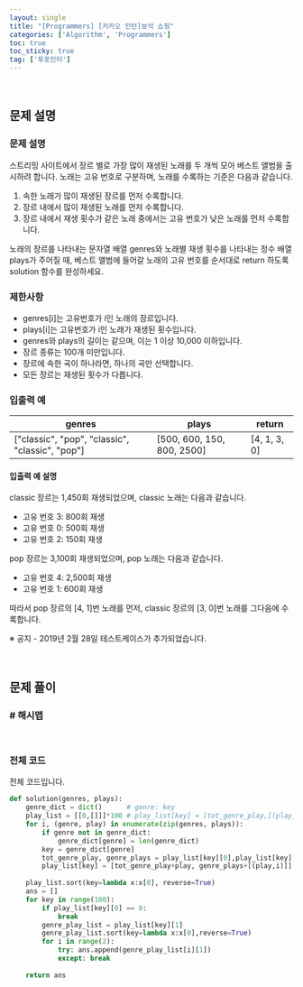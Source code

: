 ```yaml
---
layout: single
title: "[Programmers] [카카오 인턴]보석 쇼핑"
categories: ['Algorithm', 'Programmers']
toc: true
toc_sticky: true
tag: ['투포인터']
---
```




<br>

## 문제 설명

### 문제 설명

스트리밍 사이트에서 장르 별로 가장 많이 재생된 노래를 두 개씩 모아 베스트 앨범을 출시하려 합니다. 노래는 고유 번호로 구분하며, 노래를 수록하는 기준은 다음과 같습니다.

1. 속한 노래가 많이 재생된 장르를 먼저 수록합니다.
2. 장르 내에서 많이 재생된 노래를 먼저 수록합니다.
3. 장르 내에서 재생 횟수가 같은 노래 중에서는 고유 번호가 낮은 노래를 먼저 수록합니다.

노래의 장르를 나타내는 문자열 배열 genres와 노래별 재생 횟수를 나타내는 정수 배열 plays가 주어질 때, 베스트 앨범에 들어갈 노래의 고유 번호를 순서대로 return 하도록 solution 함수를 완성하세요.

### 제한사항

- genres[i]는 고유번호가 i인 노래의 장르입니다.
- plays[i]는 고유번호가 i인 노래가 재생된 횟수입니다.
- genres와 plays의 길이는 같으며, 이는 1 이상 10,000 이하입니다.
- 장르 종류는 100개 미만입니다.
- 장르에 속한 곡이 하나라면, 하나의 곡만 선택합니다.
- 모든 장르는 재생된 횟수가 다릅니다.

### 입출력 예

| genres                                          | plays                      | return       |
| ----------------------------------------------- | -------------------------- | ------------ |
| ["classic", "pop", "classic", "classic", "pop"] | [500, 600, 150, 800, 2500] | [4, 1, 3, 0] |

#### 입출력 예 설명

classic 장르는 1,450회 재생되었으며, classic 노래는 다음과 같습니다.

- 고유 번호 3: 800회 재생
- 고유 번호 0: 500회 재생
- 고유 번호 2: 150회 재생

pop 장르는 3,100회 재생되었으며, pop 노래는 다음과 같습니다.

- 고유 번호 4: 2,500회 재생
- 고유 번호 1: 600회 재생

따라서 pop 장르의 [4, 1]번 노래를 먼저, classic 장르의 [3, 0]번 노래를 그다음에 수록합니다.

※ 공지 - 2019년 2월 28일 테스트케이스가 추가되었습니다.

<br>

## 문제 풀이

### \# 해시맵



<br>

### 전체 코드

전체 코드입니다. 

```python
def solution(genres, plays):
    genre_dict = dict()      # genre: key
    play_list = [[0,[]]]*100 # play_list[key] = [tot_genre_play,[(play_cnt,play_id)...]]
    for i, (genre, play) in enumerate(zip(genres, plays)):
        if genre not in genre_dict: 
            genre_dict[genre] = len(genre_dict)
        key = genre_dict[genre]
        tot_genre_play, genre_plays = play_list[key][0],play_list[key][1]
        play_list[key] = [tot_genre_play+play, genre_plays+[(play,i)]]
        
    play_list.sort(key=lambda x:x[0], reverse=True)
    ans = []
    for key in range(100):
        if play_list[key][0] == 0:
            break
        genre_play_list = play_list[key][1]
        genre_play_list.sort(key=lambda x:x[0],reverse=True)
        for i in range(2):
            try: ans.append(genre_play_list[i][1])
            except: break
                
    return ans
```



<br>

